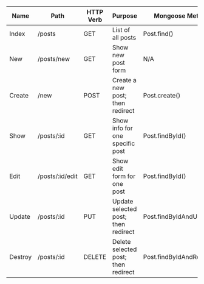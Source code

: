| Name    | Path  | HTTP Verb | Purpose  | Mongoose Method |
|---------|---|---|---|---|
| Index   | /posts | GET | List of all posts | Post.find() |
| New     | /posts/new | GET | Show new post form | N/A |
| Create  | /new | POST | Create a new post; then redirect | Post.create() |
| Show    | /posts/:id | GET | Show info for one specific post | Post.findById() |
| Edit    | /posts/:id/edit | GET | Show edit form for one post | Post.findById() |
| Update  | /posts/:id | PUT | Update selected post; then redirect | Post.findByIdAndUpdate() |
| Destroy | /posts/:id | DELETE | Delete selected post; then redirect | Post.findByIdAndRemove() |
